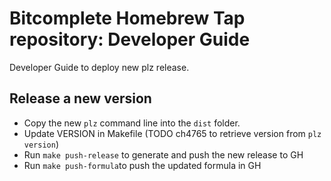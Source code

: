 # Bitcomplete Homebrew Tap repository: Developer Guide

Developer Guide to deploy new plz release. 

## Release a new version

- Copy the new `plz` command line into the `dist` folder.
- Update VERSION in Makefile (TODO ch4765 to retrieve version from `plz version`)
- Run `make push-release` to generate and push the new release to GH
- Run `make push-formula`to push the updated formula in GH

